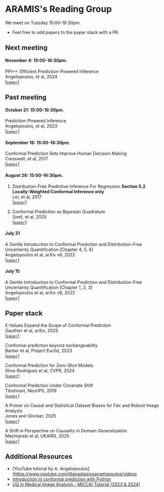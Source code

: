 # ARAMIS's Reading Group

We meet on Tuesday 15:00-16:30pm.

- Feel free to add papers to the paper stack with a PR.

## Next meeting
#### November 4: 15:00-16:30pm.
PPI++: Efficient Prediction-Powered Inference
\
Angelopoulos, et al, 2024
\
[[`paper`](https://arxiv.org/pdf/2311.01453)]



## Past meeting


#### October 21: 15:00-16:30pm.
Prediction-Powered Inference
\
Angelopoulos, et al, 2023
\
[[`paper`](https://arxiv.org/pdf/2301.09633)]




#### September 16: 15:00-16:30pm.
Conformal Prediction Sets Improve Human Decision Making
\
Cresswell, et al, 2017
\
[[`paper`](https://arxiv.org/pdf/2401.13744)]



#### August 26: 15:00-16:30pm.
1. Distribution-Free Predictive Inference For Regression
**Section 5.2 Locally-Weighted Conformal Inference only**
\
Lei, et al, 2017
\
[[`paper`](https://arxiv.org/pdf/1604.04173)]

2. Conformal Prediction as Bayesian Quadrature 
\
Snell, et al, 2025
\
[[`paper`](https://arxiv.org/pdf/2502.13228)]

#### July 31

A Gentle Introduction to Conformal Prediction and
Distribution-Free Uncertainty Quantification [Chapter 4, 5, 6]
\
Angelopoulos et al, arXiv v6, 2022
\
[[`paper`](https://people.eecs.berkeley.edu/~angelopoulos/publications/downloads/gentle_intro_conformal_dfuq.pdf)]


#### July 15

A Gentle Introduction to Conformal Prediction and
Distribution-Free Uncertainty Quantification [Chapter 1, 2, 3]
\
Angelopoulos et al, arXiv v6, 2022
\
[[`paper`](https://people.eecs.berkeley.edu/~angelopoulos/publications/downloads/gentle_intro_conformal_dfuq.pdf)]

## Paper stack
E-Values Expand the Scope of Conformal Prediction
\
Gauthier et al, arXiv, 2025
\
[[`paper`](https://arxiv.org/pdf/2503.13050)]


Conformal prediction beyond exchangeability
\
Barber et al, Project Euclid, 2023
\
[[`paper`](https://arxiv.org/pdf/2202.13415)]

Conformal Prediction for Zero-Shot Models 
\
Silva-Rodríguez et al, CVPR, 2024 
\
[[`paper`](https://openaccess.thecvf.com/content/CVPR2025/papers/Silva-Rodriguez_Conformal_Prediction_for_Zero-Shot_Models_CVPR_2025_paper.pdf)]

Conformal Prediction Under Covariate Shift
\
Tibshirani, NeurIPS, 2019 
\
[[`paper`](https://arxiv.org/pdf/1904.06019)]

A Primer on Causal and Statistical Dataset Biases for Fair and Robust Image Analysis
\
Jones and Glocker, 2025
\
[[`paper`](https://arxiv.org/pdf/2509.04295)]

A Shift in Perspective on Causality in Domain Generalization
\
Machlanski et al, UKAIRS, 2025 
\
[[`paper`](https://arxiv.org/pdf/2508.12798)]

## Additional Resources

- [YouTube tutorial by A. Angelopoulos](https://www.youtube.com/@anastasiosangelopoulos/videos
- [Introduction to conformal prediction with Python](https://christophmolnar.com/books/conformal-prediction)
- [UQ in Medical Image Analysis - MICCAI Tutorial (2023 & 2024)](https://github.com/agaldran/uqinmia-miccai-2023)

